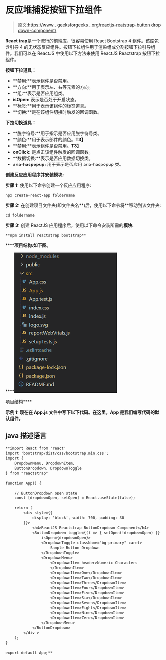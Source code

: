# 反应堆捕捉按钮下拉组件

> 原文:[https://www . geeksforgeeks . org/reactjs-reatstrap-button drop down-component/](https://www.geeksforgeeks.org/reactjs-reactstrap-buttondropdown-component/)

**React trap**是一个流行的前端库，很容易使用 React Bootstrap 4 组件。该库包含引导 4 的无状态反应组件。按钮下拉组件用于渲染组或分割按钮下拉引导组件。我们可以在 ReactJS 中使用以下方法来使用 ReactJS Reactstrap 按钮下拉组件。

**按钮下拉道具：**

*   **禁用:**表示组件是否禁用。
*   **方向:**用于表示左、右等元素的方向。
*   **组:**表示是否应用组类。
*   **isOpen:** 表示是否处于开启状态。
*   **标签:**用于表示该组件的标签道具。
*   **切换:**是在该组件切换时触发的回调函数。

**下拉切换道具：**

*   **脱字符号:**用于指示是否应用脱字符号类。
*   **颜色:**用于表示部件的颜色。**T3】**
*   **禁用:**表示组件是否禁用。**T3】**
*   **onClick:** 是点击该组件触发的回调函数。
*   **数据切换:**表示是否应用数据切换类。
*   **aria-haspopup:** 用于表示是否应用 aria-haspopup 类。

**创建反应应用程序并安装模块:**

**步骤 1:** 使用以下命令创建一个反应应用程序:

```
npx create-react-app foldername
```

**步骤 2:** 在创建项目文件夹(即文件夹名**)后，使用以下命令将**移动到该文件夹:

```
cd foldername
```

**步骤 3:** 创建 ReactJS 应用程序后，使用以下命令安装所需的****模块:****

```
**npm install reactstrap bootstrap**
```

******项目结构:**如下图。****

****![](img/f04ae0d8b722a9fff0bd9bd138b29c23.png)

项目结构**** 

******示例 1:** 现在在 **App.js** 文件中写下以下代码。在这里，App 是我们编写代码的默认组件。****

## ****java 描述语言****

```
**import React from 'react'
import 'bootstrap/dist/css/bootstrap.min.css';
import {
    DropdownMenu, DropdownItem,
    ButtonDropdown, DropdownToggle
} from "reactstrap"

function App() {

    // ButtonDropdown open state
    const [dropdownOpen, setOpen] = React.useState(false);

    return (
        <div style={{
            display: 'block', width: 700, padding: 30
        }}>
            <h4>ReactJS Reactstrap ButtonDropdown Component</h4>
            <ButtonDropdown toggle={() => { setOpen(!dropdownOpen) }}
                isOpen={dropdownOpen}>
                <DropdownToggle className="bg-primary" caret>
                    Sample Button Dropdown
                </DropdownToggle>
                <DropdownMenu>
                    <DropdownItem header>Numeric Characters
                    </DropdownItem>
                    <DropdownItem>One</DropdownItem>
                    <DropdownItem>Two</DropdownItem>
                    <DropdownItem>Three</DropdownItem>
                    <DropdownItem>Four</DropdownItem>
                    <DropdownItem>Five</DropdownItem>
                    <DropdownItem>Six</DropdownItem>
                    <DropdownItem>Seven</DropdownItem>
                    <DropdownItem>Eight</DropdownItem>
                    <DropdownItem>Nine</DropdownItem>
                    <DropdownItem>Zero</DropdownItem>
                </DropdownMenu>
            </ButtonDropdown>
        </div >
    );
}

export default App;**
```